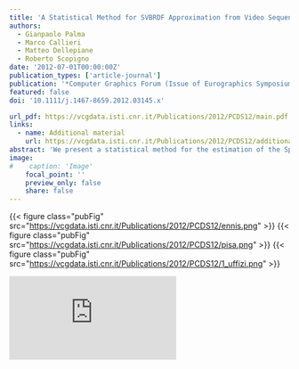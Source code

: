 ```yaml
---
title: 'A Statistical Method for SVBRDF Approximation from Video Sequences in General Lighting Conditions'
authors:
  - Gianpaolo Palma
  - Marco Callieri
  - Matteo Dellepiane
  - Roberto Scopigno
date: '2012-07-01T00:00:00Z'
publication_types: ['article-journal']
publication: '*Computer Graphics Forum (Issue of Eurographics Symposium on Rendering 2012)*'
featured: false
doi: '10.1111/j.1467-8659.2012.03145.x'

url_pdf: https://vcgdata.isti.cnr.it/Publications/2012/PCDS12/main.pdf
links:
  - name: Additional material
    url: https://vcgdata.isti.cnr.it/Publications/2012/PCDS12/additional.pdf
abstract: 'We present a statistical method for the estimation of the Spatially Varying Bidirectional Reflectance Distribution Function (SVBRDF) of an object with complex geometry, starting from video sequences acquired with fixed but general lighting conditions. The aim of this work is to define a method that simplifies the acquisition phase of the object surface appearance and allows to reconstruct an approximated SVBRDF. The final output is suitable to be used with a 3D model of the object to obtain accurate and photo-realistic renderings. The method is composed by three steps: the approximation of the environment map of the acquisition scene, using the same object as a probe; the estimation of the diffuse color of the object; the estimation of the specular components of the main materials of the object, by using a Phong model. All the steps are based on statistical analysis of the color samples projected by the video sequences on the surface of the object. Although the method presents some limitations, the trade-off between the easiness of acquisition and the obtained results makes it useful for practical applications.'
image:
#    caption: 'Image'
    focal_point: ''
    preview_only: false
    share: false
---
```

{{< figure class="pubFig" src="https://vcgdata.isti.cnr.it/Publications/2012/PCDS12/ennis.png" >}}
{{< figure class="pubFig" src="https://vcgdata.isti.cnr.it/Publications/2012/PCDS12/pisa.png" >}}
{{< figure class="pubFig" src="https://vcgdata.isti.cnr.it/Publications/2012/PCDS12/1_uffizi.png" >}}

<div class='embed-container'><iframe src='https://www.youtube.com/embed/Dl4kcx3OgnM' frameborder='0' allowfullscreen></iframe></div>

